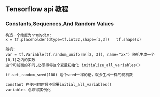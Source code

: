 ## Tensorflow api 教程

### Constants,Sequences,And Random Values

    构造一个维度为n*n的dim:
    x = tf.placeholder(dtype=tf.int32,shape=[3,3])   tf.shape(x)
    
    随机:
    var = tf.Variable(tf.random_uniform([2, 3]), name="xx") 随机生成一个[0,1]之内的实数
    这个和前面的不同,必须得将这个变量初始化 initialize_all_variables()
    
    tf.set_random_seed(100) 这个seed一样的话，就会生出一样的随机数
    
    constant 在使用的时候不需要initial_all_variables()
    variables 必须得实例化
    